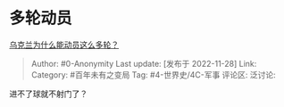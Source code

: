 # 多轮动员
[乌克兰为什么能动员这么多轮？](https://www.zhihu.com/question/568971051/answer/2777799304)

> Author: #0-Anonymity
> Last update: [发布于 2022-11-28]
> Link:
> Category: #百年未有之变局
> Tag: #4-世界史/4C-军事
> 评论区:
> 泛讨论:

进不了球就不射门了？
